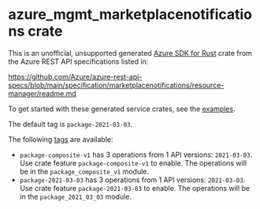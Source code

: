 # azure_mgmt_marketplacenotifications crate

This is an unofficial, unsupported generated [Azure SDK for Rust](https://github.com/Azure/azure-sdk-for-rust/tree/legacy) crate from the Azure REST API specifications listed in:

https://github.com/Azure/azure-rest-api-specs/blob/main/specification/marketplacenotifications/resource-manager/readme.md

To get started with these generated service crates, see the [examples](https://github.com/Azure/azure-sdk-for-rust/blob/legacy/services/README.md#examples).

The default tag is `package-2021-03-03`.

The following [tags](https://github.com/Azure/azure-sdk-for-rust/blob/legacy/services/tags.md) are available:

- `package-composite-v1` has 3 operations from 1 API versions: `2021-03-03`. Use crate feature `package-composite-v1` to enable. The operations will be in the `package_composite_v1` module.
- `package-2021-03-03` has 3 operations from 1 API versions: `2021-03-03`. Use crate feature `package-2021-03-03` to enable. The operations will be in the `package_2021_03_03` module.